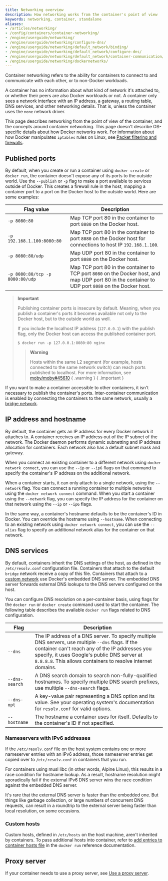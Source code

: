 ```yaml
---
title: Networking overview
description: How networking works from the container's point of view
keywords: networking, container, standalone
aliases:
- /articles/networking/
- /config/containers/container-networking/
- /engine/userguide/networking/
- /engine/userguide/networking/configure-dns/
- /engine/userguide/networking/default_network/binding/
- /engine/userguide/networking/default_network/configure-dns/
- /engine/userguide/networking/default_network/container-communication/
- /engine/userguide/networking/dockernetworks/
---
```


Container networking refers to the ability for containers to connect to and
communicate with each other, or to non-Docker workloads.

A container has no information about what kind of network it's attached to,
or whether their peers are also Docker workloads or not.
A container only sees a network interface with an IP address,
a gateway, a routing table, DNS services, and other networking details.
That is, unless the container uses the `none` network driver.

This page describes networking from the point of view of the container,
and the concepts around container networking.
This page doesn't describe OS-specific details about how Docker networks work.
For information about how Docker manipulates `iptables` rules on Linux,
see [Packet filtering and firewalls](packet-filtering-firewalls.md).

## Published ports

By default, when you create or run a container using `docker create` or `docker run`,
the container doesn't expose any of its ports to the outside world.
Use the `--publish` or `-p` flag to make a port available to services
outside of Docker.
This creates a firewall rule in the host,
mapping a container port to a port on the Docker host to the outside world.
Here are some examples:

| Flag value                      | Description                                                                                                                                           |
| ------------------------------- | ----------------------------------------------------------------------------------------------------------------------------------------------------- |
| `-p 8080:80`                    | Map TCP port 80 in the container to port `8080` on the Docker host.                                                                                   |
| `-p 192.168.1.100:8080:80`      | Map TCP port 80 in the container to port `8080` on the Docker host for connections to host IP `192.168.1.100`.                                        |
| `-p 8080:80/udp`                | Map UDP port 80 in the container to port `8080` on the Docker host.                                                                                   |
| `-p 8080:80/tcp -p 8080:80/udp` | Map TCP port 80 in the container to TCP port `8080` on the Docker host, and map UDP port 80 in the container to UDP port `8080` on the Docker host. |

> **Important**
>
> Publishing container ports is insecure by default. Meaning, when you publish
> a container's ports it becomes available not only to the Docker host, but to
> the outside world as well.
>
> If you include the localhost IP address (`127.0.0.1`) with the publish flag,
> only the Docker host can access the published container port.
>
> ```console
> $ docker run -p 127.0.0.1:8080:80 nginx
> ```
>
> > **Warning**
> >
> > Hosts within the same L2 segment (for example, hosts connected to the same
> > network switch) can reach ports published to localhost.
> > For more information, see
> > [moby/moby#45610](https://github.com/moby/moby/issues/45610)
> { .warning }
{ .important }

If you want to make a container accessible to other containers,
it isn't necessary to publish the container's ports.
Inter-container communication is enabled by connecting the containers to the
same network, usually a [bridge network](./drivers/bridge.md).

## IP address and hostname

By default, the container gets an IP address for every Docker network it attaches to.
A container receives an IP address out of the IP subnet of the network.
The Docker daemon performs dynamic subnetting and IP address allocation for containers.
Each network also has a default subnet mask and gateway.

When you connect an existing container to a different network using `docker network connect`,
you can use the `--ip` or `--ip6` flags on that command
to specify the container's IP address on the additional network.

When a container starts, it can only attach to a single network, using the `--network` flag.
You can connect a running container to multiple networks using the `docker network connect` command.
When you start a container using the `--network` flag,
you can specify the IP address for the container on that network using the `--ip` or `--ip6` flags.

In the same way, a container's hostname defaults to be the container's ID in Docker.
You can override the hostname using `--hostname`.
When connecting to an existing network using `docker network connect`,
you can use the `--alias` flag to specify an additional network alias for the container on that network.

## DNS services

By default, containers inherit the DNS settings of the host,
as defined in the `/etc/resolv.conf` configuration file.
Containers that attach to the default `bridge` network receive a copy of this file.
Containers that attach to a
[custom network](network-tutorial-standalone.md#use-user-defined-bridge-networks)
use Docker's embedded DNS server.
The embedded DNS server forwards external DNS lookups to the DNS servers configured on the host.

You can configure DNS resolution on a per-container basis, using flags for the
`docker run` or `docker create` command used to start the container.
The following table describes the available `docker run` flags related to DNS
configuration.

| Flag           | Description                                                                                                                                                                                                                                                         |
| -------------- | ------------------------------------------------------------------------------------------------------------------------------------------------------------------------------------------------------------------------------------------------------------------- |
| `--dns`        | The IP address of a DNS server. To specify multiple DNS servers, use multiple `--dns` flags. If the container can't reach any of the IP addresses you specify, it uses Google's public DNS server at `8.8.8.8`. This allows containers to resolve internet domains. |
| `--dns-search` | A DNS search domain to search non-fully-qualified hostnames. To specify multiple DNS search prefixes, use multiple `--dns-search` flags.                                                                                                                            |
| `--dns-opt`    | A key-value pair representing a DNS option and its value. See your operating system's documentation for `resolv.conf` for valid options.                                                                                                                            |
| `--hostname`   | The hostname a container uses for itself. Defaults to the container's ID if not specified.                                                                                                                                                                          |

### Nameservers with IPv6 addresses

If the `/etc/resolv.conf` file on the host system contains one or more
nameserver entries with an IPv6 address, those nameserver entries get copied
over to `/etc/resolv.conf` in containers that you run.

For containers using musl libc (in other words, Alpine Linux), this results in
a race condition for hostname lookup. As a result, hostname resolution might
sporadically fail if the external IPv6 DNS server wins the race condition
against the embedded DNS server.

It's rare that the external DNS server is faster than the embedded one. But
things like garbage collection, or large numbers of concurrent DNS requests,
can result in a roundtrip to the external server being faster than local
resolution, on some occasions.

### Custom hosts

Custom hosts, defined in `/etc/hosts` on the host machine, aren't inherited by containers.
To pass additional hosts into container, refer to
[add entries to container hosts file](../engine/reference/commandline/run.md#add-host)
in the `docker run` reference documentation.

## Proxy server

If your container needs to use a proxy server, see
[Use a proxy server](proxy.md).